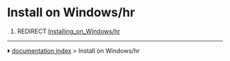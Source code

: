 # Install on Windows/hr
1.  REDIRECT [Installing_on_Windows/hr](Installing_on_Windows/hr.md)



---
⏵ [documentation index](../README.md) > Install on Windows/hr
